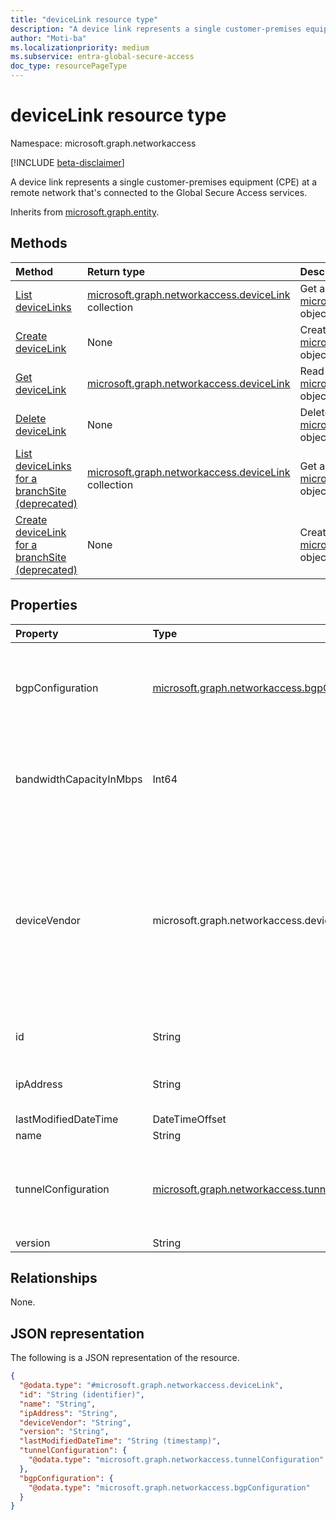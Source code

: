 ```yaml
---
title: "deviceLink resource type"
description: "A device link represents a single customer-premises equipment (CPE) at a remote network that's connected to the Global Secure Access services."
author: "Moti-ba"
ms.localizationpriority: medium
ms.subservice: entra-global-secure-access
doc_type: resourcePageType
---
```


# deviceLink resource type

Namespace: microsoft.graph.networkaccess

[!INCLUDE [beta-disclaimer](../../includes/beta-disclaimer.md)]

A device link represents a single customer-premises equipment (CPE) at a remote network that's connected to the Global Secure Access services.

Inherits from [microsoft.graph.entity](../resources/entity.md).

## Methods
|Method|Return type|Description|
|:---|:---|:---|
|[List deviceLinks](../api/networkaccess-remotenetwork-list-devicelinks.md)|[microsoft.graph.networkaccess.deviceLink](../resources/networkaccess-devicelink.md) collection|Get a list of the [microsoft.graph.networkaccess.deviceLink](../resources/networkaccess-devicelink.md) objects and their properties.|
|[Create deviceLink](../api/networkaccess-remotenetwork-post-devicelinks.md)|None|Create a new [microsoft.graph.networkaccess.deviceLink](../resources/networkaccess-devicelink.md) object.|
|[Get deviceLink](../api/networkaccess-devicelink-get.md)|[microsoft.graph.networkaccess.deviceLink](../resources/networkaccess-devicelink.md)|Read the properties and relationships of a [microsoft.graph.networkaccess.deviceLink](../resources/networkaccess-devicelink.md) object.|
|[Delete deviceLink](../api/networkaccess-remotenetwork-delete-devicelinks.md)|None|Delete a [microsoft.graph.networkaccess.deviceLink](../resources/networkaccess-devicelink.md) object.|
|[List deviceLinks for a branchSite (deprecated)](../api/networkaccess-branchsite-list-devicelinks.md)|[microsoft.graph.networkaccess.deviceLink](../resources/networkaccess-devicelink.md) collection|Get a list of the [microsoft.graph.networkaccess.deviceLink](../resources/networkaccess-devicelink.md) objects and their properties.|
|[Create deviceLink for a branchSite (deprecated)](../api/networkaccess-branchsite-post-devicelinks.md)|None|Create a new [microsoft.graph.networkaccess.deviceLink](../resources/networkaccess-devicelink.md) object.|

## Properties
|Property|Type|Description|
|:---|:---|:---|
|bgpConfiguration|[microsoft.graph.networkaccess.bgpConfiguration](../resources/networkaccess-bgpconfiguration.md)|The border gateway protocol specifies the Border Gateway Protocol (BGP) IP address and ASN for directing traffic from a link to the edge.|
|bandwidthCapacityInMbps|Int64|Determines the maximum allowed Mbps (megabits per second) bandwidth from a device link. The possible values are:`250`,`500`,`750`,`1000`.|
|deviceVendor|microsoft.graph.networkaccess.deviceVendor|Specifies the manufacturer of the deviceLink. The possible values are: `barracudaNetworks`, `checkPoint`, `ciscoMeraki`, `citrix`, `fortinet`, `hpeAruba`, `netFoundry`, `nuage`, `openSystems`, `paloAltoNetworks`, `riverbedTechnology`, `silverPeak`, `vmWareSdWan`, `versa`, `other`.|
|id|String|Identifier. Inherited from [microsoft.graph.entity](../resources/entity.md).|
|ipAddress|String|The public IP address of your CPE (customer premise equipment) device. |
|lastModifiedDateTime|DateTimeOffset|last modified time.|
|name|String|Name.|
|tunnelConfiguration|[microsoft.graph.networkaccess.tunnelConfiguration](../resources/networkaccess-tunnelconfiguration.md)|The connectivity settings, including the protocol, IPSec policy, and preshared key, are specified for establishing connectivity.|
|version|String|Version.|

## Relationships
None.

## JSON representation
The following is a JSON representation of the resource.
<!-- {
  "blockType": "resource",
  "keyProperty": "id",
  "@odata.type": "microsoft.graph.networkaccess.deviceLink",
  "baseType": "microsoft.graph.entity",
  "openType": false
}
-->
``` json
{
  "@odata.type": "#microsoft.graph.networkaccess.deviceLink",
  "id": "String (identifier)",
  "name": "String",
  "ipAddress": "String",
  "deviceVendor": "String",
  "version": "String",
  "lastModifiedDateTime": "String (timestamp)",
  "tunnelConfiguration": {
    "@odata.type": "microsoft.graph.networkaccess.tunnelConfiguration"
  },
  "bgpConfiguration": {
    "@odata.type": "microsoft.graph.networkaccess.bgpConfiguration"
  }
}
```

